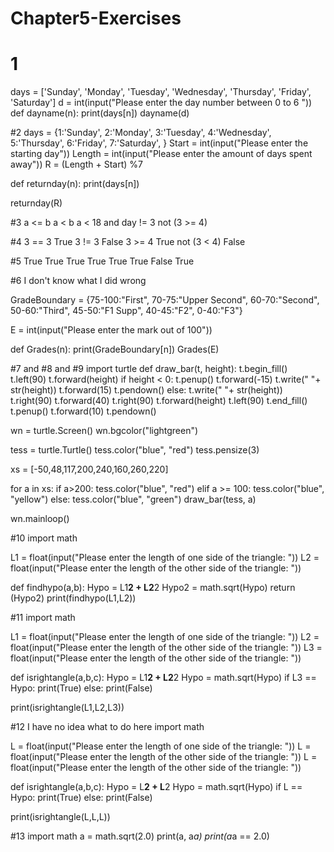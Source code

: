 # Chapter5-Exercises
# 1
days = ['Sunday', 'Monday', 'Tuesday', 'Wednesday', 'Thursday', 'Friday', 'Saturday']
d = int(input("Please enter the day number between 0 to 6 "))
def dayname(n):
    print(days[n])
dayname(d)

#2
days = {1:'Sunday', 2:'Monday', 3:'Tuesday', 4:'Wednesday', 5:'Thursday', 6:'Friday', 7:'Saturday', }
Start = int(input("Please enter the starting day"))
Length = int(input("Please enter the amount of days spent away"))
R = (Length + Start) %7

def returnday(n):
    print(days[n])

returnday(R)

#3
a <= b
a < b
a < 18 and day != 3
not (3 >= 4)

#4
3 == 3
True
3 != 3
False
3 >= 4
True
not (3 < 4)
False

#5
True
True
True
True
True
True
False
True

#6 I don't know what I did wrong 

GradeBoundary = {75-100:"First", 70-75:"Upper Second", 60-70:"Second", 50-60:"Third", 45-50:"F1 Supp", 40-45:"F2", 0-40:"F3"}

E = int(input("Please enter the mark out of 100"))

def Grades(n):
    print(GradeBoundary[n])
Grades(E)

#7 and #8 and #9
import turtle
def draw_bar(t, height):
    t.begin_fill()
    t.left(90)
    t.forward(height)
    if height < 0:
        t.penup()
        t.forward(-15)
        t.write("  "+ str(height))
        t.forward(15)
        t.pendown()
    else:
        t.write("  "+ str(height))
    t.right(90)
    t.forward(40)
    t.right(90)
    t.forward(height)
    t.left(90)
    t.end_fill()
    t.penup()
    t.forward(10)
    t.pendown()

wn = turtle.Screen()
wn.bgcolor("lightgreen")

tess = turtle.Turtle()
tess.color("blue", "red")
tess.pensize(3)

xs = [-50,48,117,200,240,160,260,220]

for a in xs:
    if a>200:
        tess.color("blue", "red")
    elif a >= 100:
            tess.color("blue", "yellow")
    else:
        tess.color("blue", "green")
    draw_bar(tess, a)

wn.mainloop()

#10
import math

L1 = float(input("Please enter the length of one side of the triangle: "))
L2 = float(input("Please enter the length of the other side of the triangle: "))

def findhypo(a,b):
    Hypo = L1**2 + L2**2
    Hypo2 = math.sqrt(Hypo)
    return (Hypo2)
print(findhypo(L1,L2))

#11
import math

L1 = float(input("Please enter the length of one side of the triangle: "))
L2 = float(input("Please enter the length of the other side of the triangle: "))
L3 = float(input("Please enter the length of the other side of the triangle: "))

def isrightangle(a,b,c):
    Hypo = L1**2 + L2**2
    Hypo = math.sqrt(Hypo)
    if L3 == Hypo:
        print(True)
    else:
        print(False)

print(isrightangle(L1,L2,L3))

#12 I have no idea what to do here
import math

L = float(input("Please enter the length of one side of the triangle: "))
L = float(input("Please enter the length of the other side of the triangle: "))
L = float(input("Please enter the length of the other side of the triangle: "))

def isrightangle(a,b,c):
    Hypo = L**2 + L**2
    Hypo = math.sqrt(Hypo)
    if L == Hypo:
        print(True)
    else:
        print(False)

print(isrightangle(L,L,L))

#13
import math
a = math.sqrt(2.0)
print(a, a*a)
print(a*a == 2.0)
